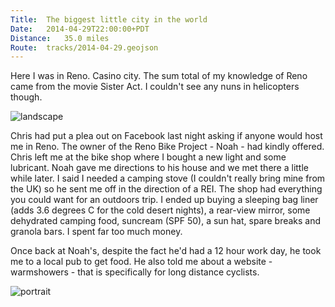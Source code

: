 ```yaml
---
Title:	The biggest little city in the world
Date:	2014-04-29T22:00:00+PDT
Distance:	35.0 miles
Route:	tracks/2014-04-29.geojson
---
```


Here I was in Reno. Casino city. The sum total of my knowledge of Reno came from the movie Sister Act. I couldn't see any nuns in helicopters though.

![landscape](https://farm3.staticflickr.com/2908/14068169961_06d2881c40_z.jpg "Reno: The Biggest Little City in the World")

Chris had put a plea out on Facebook last night asking if anyone would host me in Reno. The owner of the Reno Bike Project - Noah - had kindly offered. Chris left me at the bike shop where I bought a new light and some lubricant. Noah gave me directions to his house and we met there a little while later. I said I needed a camping stove (I couldn't really bring mine from the UK) so he sent me off in the direction of a REI. The shop had everything you could want for an outdoors trip. I ended up buying a sleeping bag liner (adds 3.6 degrees C for the cold desert nights), a rear-view mirror, some dehydrated camping food, suncream (SPF 50), a sun hat, spare breaks and granola bars. I spent far too much money.

Once back at Noah's, despite the fact he'd had a 12 hour work day, he took me to a local pub to get food. He also told me about a website - warmshowers - that is specifically for long distance cyclists.

![portrait](https://farm9.staticflickr.com/8739/16895983768_6e7b9d71e0_z.jpg "Noah")